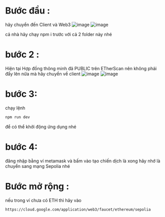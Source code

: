 
# Bước đầu :
hãy chuyển đến Client và Web3 
![image](https://github.com/user-attachments/assets/74c1ef5f-c17b-4799-92e1-d8fa0899bafc)
![image](https://github.com/user-attachments/assets/a00fe17e-0879-4b24-aa7c-131d91bee38f)

cả nhà hãy chạy npm i trước với cả 2 folder này nhé

# bước 2 :
Hiện tại Hợp đồng thông minh đã PUBLIC trên ETherScan nên không phải đẩy lên nữa mà hãy chuyển về client
![image](https://github.com/user-attachments/assets/5501a513-6a3a-46c5-965f-ca6506089708)
![image](https://github.com/user-attachments/assets/942d9af0-ed0a-4b19-b0bd-0696ce896855)

# bước 3:
chạy lệnh 
```bash
npm run dev
```
để có thể khởi động ứng dụng nhé

# bước 4:
đăng nhập bằng ví metamask và bấm vào tạo chiến dịch là xong
hãy nhớ là chuyển sang mạng Sepolia nhé

# Bước mở rộng :
nếu trong ví chưa có ETH thì hãy vào 
```bash
https://cloud.google.com/application/web3/faucet/ethereum/sepolia
```
